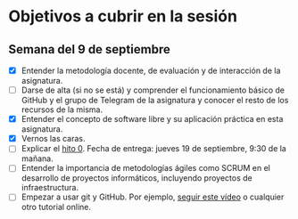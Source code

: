 # Objetivos a cubrir en la sesión

## Semana del 9 de septiembre
- [x] Entender la metodología docente, de evaluación y de interacción de la asignatura. 
- [ ] Darse de alta (si no se está) y comprender el funcionamiento básico de GitHub y el
   grupo de Telegram de la asignatura y conocer el resto de los recursos de la misma. 
- [x] Entender el concepto de software libre y su aplicación práctica en esta asignatura. 
- [x] Vernos las caras. 
- [ ] Explicar el
   [hito 0](http://jj.github.io/IV/documentos/proyecto/0.Repositorio). Fecha
   de entrega: jueves 19 de septiembre, 9:30 de la mañana. 
- [ ] Entender la importancia de metodologías ágiles como SCRUM en el
   desarrollo de proyectos informáticos, incluyendo proyectos de
   infraestructura. 
- [ ] Empezar a usar git y GitHub. Por
   ejemplo,
   [seguir este vídeo](https://www.youtube.com/watch?v=gmXyJI01qa8) o
   cualquier otro tutorial online. 